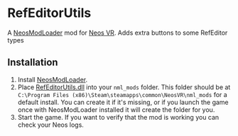﻿# RefEditorUtils

A [NeosModLoader](https://github.com/zkxs/NeosModLoader) mod for [Neos VR](https://neos.com/). Adds extra buttons to some RefEditor types

## Installation
1. Install [NeosModLoader](https://github.com/zkxs/NeosModLoader).
1. Place [RefEditorUtils.dll](https://github.com/badhaloninja/RefEditorUtils/releases/latest/download/RefEditorUtils.dll) into your `nml_mods` folder. This folder should be at `C:\Program Files (x86)\Steam\steamapps\common\NeosVR\nml_mods` for a default install. You can create it if it's missing, or if you launch the game once with NeosModLoader installed it will create the folder for you.
1. Start the game. If you want to verify that the mod is working you can check your Neos logs.
